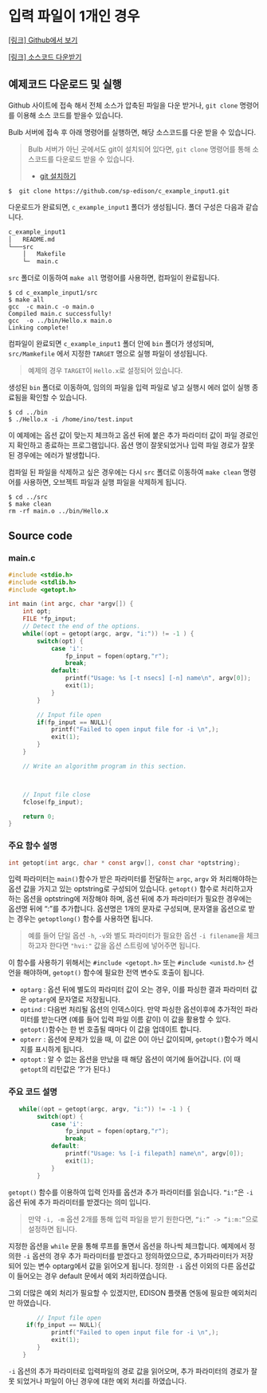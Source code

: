 

# 입력 파일이 1개인 경우
[[링크] Github에서 보기](https://github.com/sp-edison/c_example_input1)

[[링크] 소스코드 다운받기](https://github.com/sp-edison/c_example_input1/archive/master.zip)

## 예제코드 다운로드 및 실행

Github 사이트에 접속 해서 전체 소스가 압축된 파일을 다운 받거나, ```git clone``` 명령어를 이용해 소스 코드를 받을수 있습니다.

Bulb 서버에 접속 후 아래 명령어를 실행하면, 해당 소스코드를 다운 받을 수 있습니다.
> Bulb 서버가 아닌 곳에서도 git이 설치되어 있다면, ```git clone``` 명령어를 통해 소스코드를 다운로드 받을 수 있습니다.
> - [git 설치하기](https://git-scm.com/book/ko/v2/%EC%8B%9C%EC%9E%91%ED%95%98%EA%B8%B0-Git-%EC%84%A4%EC%B9%98)

```
$  git clone https://github.com/sp-edison/c_example_input1.git
```
다운로드가 완료되면, ```c_example_input1``` 폴더가 생성됩니다. 폴더 구성은 다음과 같습니다.
```bash
c_example_input1
│   README.md
└───src
    │   Makefile
    └─  main.c
```

 ```src``` 폴더로 이동하여 ```make all``` 명령어를 사용하면, 컴파일이 완료됩니다.

```
$ cd c_example_input1/src
$ make all
gcc  -c main.c -o main.o
Compiled main.c successfully!
gcc  -o ../bin/Hello.x main.o
Linking complete!
```

컴파일이 완료되면 ```c_example_input1``` 폴더 안에 ```bin``` 폴더가 생성되며, ```src/Mamkefile``` 에서 지정한 ```TARGET``` 명으로 실행 파일이 생성됩니다.
> 예제의 경우 ```TARGET```이 ```Hello.x```로 설정되어 있습니다.

생성된 ```bin``` 폴더로 이동하여, 임의의 파일을 입력 파일로 넣고 실행시 에러 없이 실행 종료됨을 확인할 수 있습니다.

```
$ cd ../bin
$ ./Hello.x -i /home/ino/test.input
```

이 예제에는 옵션 값이 맞는지 체크하고 옵션 뒤에 붙은 추가 파라미터 값이 파일 경로인지 확인하고 종료하는 프로그램입니다. 옵션 명이 잘못되었거나 입력 파일 경로가 잘못된 경우에는 에러가 발생합니다.

컴파일 된 파일을 삭제하고 싶은 경우에는 다시 ```src``` 폴더로 이동하여 ```make clean``` 명령어를 사용하면, 오브젝트 파일과 실행 파일을 삭제하게 됩니다.
```
$ cd ../src
$ make clean
rm -rf main.o ../bin/Hello.x
```

## Source code

### main.c

```c
#include <stdio.h>
#include <stdlib.h>
#include <getopt.h>

int main (int argc, char *argv[]) {
    int opt;
    FILE *fp_input;
    // Detect the end of the options.
    while((opt = getopt(argc, argv, "i:")) != -1 ) {
        switch(opt) {
            case 'i':
                fp_input = fopen(optarg,"r");
                break;
            default:
                printf("Usage: %s [-t nsecs] [-n] name\n", argv[0]);
                exit(1);
            }
        }

        // Input file open
        if(fp_input == NULL){
            printf("Failed to open input file for -i \n",);
            exit(1);
        }
    }

    // Write an algorithm program in this section.



    // Input file close
    fclose(fp_input);

    return 0;
}
```

### 주요 함수 설명
```c
int getopt(int argc, char * const argv[], const char *optstring);
```
입력 파라미터는 ```main()```함수가 받은 파라미터를 전달하는 ```argc```, ```argv``` 와 처리해야하는 옵션 값을 가지고 있는 optstring로 구성되어 있습니다. ```getopt()``` 함수로 처리하고자 하는 옵션을 optstring에 저장해야 하며, 옵션 뒤에 추가 파라미터가 필요한 경우에는 옵션명 뒤에 “:”를 추가합니다. 옵션명은 1개의 문자로 구성되며, 문자열을 옵션으로 받는 경우는 ```getoptlong()``` 함수를 사용하면 됩니다.

> 예를 들어 단일 옵션 ```-h```, ```-v```와 별도 파라미터가 필요한 옵션 ```-i filename```을 체크하고자 한다면 ```"hvi:"``` 값을 옵션 스트링에 넣어주면 됩니다.

이 함수를 사용하기 위해서는 ```#include <getopt.h>``` 또는 ```#include <unistd.h>``` 선언을 해야하며, ```getopt()``` 함수에 필요한 전역 변수도 호출이 됩니다.

- ```optarg``` : 옵션 뒤에 별도의 파라미터 값이 오는 경우, 이를 파싱한 결과 파라미터 값은 ```optarg```에 문자열로 저장됩니다.
- ```optind``` : 다음번 처리될 옵션의 인덱스이다. 만약 파싱한 옵션이후에 추가적인 파라미터를 받는다면 (예를 들어 입력 파일 이름 같이) 이 값을 활용할 수 있다. ```getopt()```함수는 한 번 호출될 때마다 이 값을 업데이트 합니다.
- ```opterr``` : 옵션에 문제가 있을 때, 이 값은 0이 아닌 값이되며, ```getopt()```함수가 메시지를 표시하게 됩니다.
- ```optopt``` : 알 수 없는 옵션을 만났을 때 해당 옵션이 여기에 들어갑니다. (이 때 ```getopt```의 리턴값은 ‘?’가 된다.)

### 주요 코드 설명
```c
   while((opt = getopt(argc, argv, "i:")) != -1 ) {
        switch(opt) {
            case 'i':
                fp_input = fopen(optarg,"r");
                break;
            default:
                printf("Usage: %s [-i filepath] name\n", argv[0]);
                exit(1);
            }
        }
```
```getopt()``` 함수를 이용하여 입력 인자를 옵션과 추가 파라미터를 읽습니다. ```“i:”```은 ```-i``` 옵션 뒤에 추가 파라미터를 받겠다는 의미 입니다.

> 만약 ```-i, -m``` 옵션 2개를 통해 입력 파일을 받기 원한다면, ```“i:” -> “i:m:”```으로 설정하면 됩니다.


지정한 옵션을 ```while``` 문을 통해 루프를 돌면서 옵션을 하나씩 체크합니다. 예제에서 정의한 ```-i``` 옵션의 경우 추가 파라미터를 받겠다고 정의하였으므로, 추가파라미터가 저장되어 있는 변수 optarg에서 값을 읽어오게 됩니다. 정의한 ```-i``` 옵션 이외의 다른 옵션값이 들어오는 경우 default 문에서 예외 처리하였습니다.

그외 더많은 예외 처리가 필요할 수 있겠지만, EDISON 플랫폼 연동에 필요한 예외처리만 하였습니다.


```c
        // Input file open
     if(fp_input == NULL){
            printf("Failed to open input file for -i \n",);
            exit(1);
        }
    }
```

```-i``` 옵션의 추가 파라미터로 입력파일의 경로 값을 읽어오며, 추가 파라미터의 경로가 잘못 되었거나 파일이 아닌 경우에 대한 예외 처리를 하였습니다.
